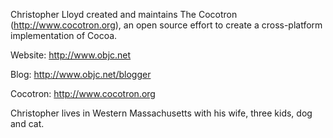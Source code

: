 

Christopher Lloyd created and maintains The Cocotron (http://www.cocotron.org), an open source effort to create a cross-platform implementation of Cocoa.

Website: http://www.objc.net

Blog: http://www.objc.net/blogger

Cocotron: http://www.cocotron.org

Christopher lives in Western Massachusetts with his wife, three kids, dog and cat.